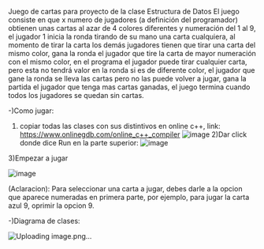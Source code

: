 Juego de cartas para proyecto de la clase Estructura de Datos El juego consiste en que x numero de jugadores (a definición del programador)
obtienen unas cartas al azar de 4 colores diferentes y numeración del 1 al 9, el jugador 1 inicia la ronda tirando de su mano una carta
cualquiera, al momento de tirar la carta los demás jugadores tienen que tirar una carta del mismo color, gana la ronda el jugador que tire la
carta de mayor numeración con el mismo color, en el programa el jugador puede tirar cualquier carta, pero esta no tendrá valor en la ronda si
es de diferente color, el jugador que gane la ronda se lleva las cartas pero no las puede volver a jugar, gana la partida el jugador que tenga mas cartas ganadas, 
el juego termina cuando todos los jugadores se quedan sin cartas.

-)Como jugar:
1) copiar todas las clases con sus distintivos en online c++, link: https://www.onlinegdb.com/online_c++_compiler
  ![image](https://github.com/user-attachments/assets/3dcffea3-5462-4b81-82b1-901663fc78ae)
2)Dar click donde dice Run en la parte superior:
![image](https://github.com/user-attachments/assets/05e39ac1-0cef-4010-ab1c-1bddc0845791)

3)Empezar a jugar

![image](https://github.com/user-attachments/assets/94855d71-c0f7-4a72-8c54-b7bce9eb7efa)


(Aclaracion): Para seleccionar una carta a jugar, debes darle a la opcion que aparece numeradas en primera parte, por ejemplo,
para jugar la carta azul 9, oprimir la opcion 9.

-)Diagrama de clases:

![Uploading image.png…]()

